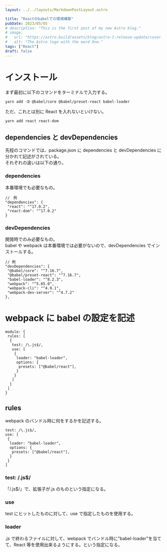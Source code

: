 ```yaml
---
layout: ../../layouts/MarkdownPostLayout.astro

title: "Reactのbabelでの環境構築"
pubDate: 2023/05/05
# description: "This is the first post of my new Astro blog."
# image:
#   url: "https://astro.build/assets/blog/astro-1-release-update/cover.jpeg"
#   alt: "The Astro logo with the word One."
tags: ["React"]
draft: false
---
```


# インストール

まず最初に以下のコマンドをターミナルで入力する。

```
yarn add -D @babel/core @babel/preset-react babel-loader
```

ただ、これとは別に React を入れないといけない。

```
yarn add react react-dom
```

## dependencies と devDependencies

先程のコマンドでは、package.json に dependencies と devDependencies に分かれて記述がされている。  
それぞれの違いは以下の通り。

### dependencies

本番環境でも必要なもの。

```
//　例
"dependencies": {
 "react": "^17.0.2",
 "react-dom": "^17.0.2"
}
```

### devDependencies

開発時でのみ必要なもの。  
babel や webpack は本番環境では必要がないので、devDependencies でインストールする。

```
// 例
"devDependencies": {
 "@babel/core": "^7.16.7",
 "@babel/preset-react": "^7.16.7",
 "babel-loader": "^8.2.3",
 "webpack": "^5.65.0",
 "webpack-cli": "^4.9.1",
 "webpack-dev-server": "^4.7.2"
},
```

# webpack に babel の設定を記述

```
module: {
 rules: [
  {
   test: /\.js$/,
   use: [
    {
     loader: "babel-loader",
     options: {
      presets: ["@babel/react"],
     }
    }
   ]
  }
 ]
}
```

## rules

webpack のバンドル時に何をするかを記述する。

```
test: /\.js$/,
use: [
 {
  loader: "babel-loader",
  options: {
   presets: ["@babel/react"],
  }
 }
]
```

### test: /\.js$/

「/\.js$/」で、拡張子が.js のものという指定になる。

### use

test にヒットしたものに対して、use で指定したものを使用する。

### loader

.js で終わるファイルに対して、webpack でバンドル時に"babel-loader"を当てて、React 等を使用出来るようにする。という指定になる。
